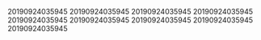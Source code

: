 20190924035945
20190924035945
20190924035945
20190924035945
20190924035945
20190924035945
20190924035945
20190924035945
20190924035945
